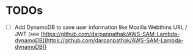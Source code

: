 # TODOs

- [ ] Add DynamoDB to save user information like Mozilla Webthins URL / JWT (see [https://github.com/darpanpathak/AWS-SAM-Lambda-dynamoDB](https://github.com/darpanpathak/AWS-SAM-Lambda-dynamoDB))
